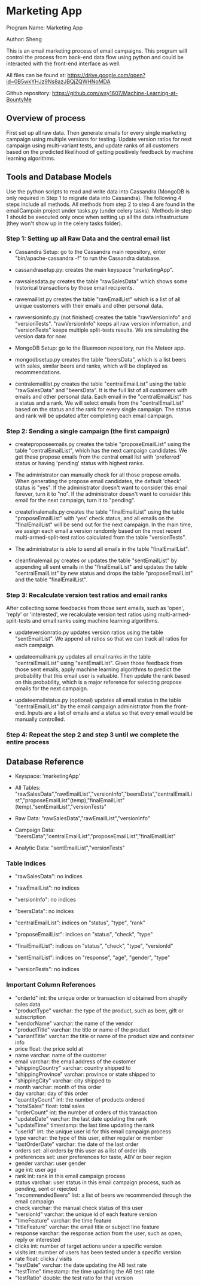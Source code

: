 # Marketing App

Program Name: Marketing App

Author: Sheng

This is an email marketing process of email campaigns. This program will control the process from back-end data flow using python and could be interacted with the front-end interface as well.

All files can be found at: https://drive.google.com/open?id=0B5wkYHJz9Ns8azJBQjZQWHNoMDA

Github repository: https://github.com/wsy1607/Machine-Learning-at-BountyMe


## Overview of process
First set up all raw data. Then generate emails for every single marketing campaign using multiple versions for testing. Update version ratios for next campaign using multi-variant tests, and update ranks of all customers based on the predicted likelihood of getting positively feedback by machine learning algorithms.


## Tools and Database Models
Use the python scripts to read and write data into Cassandra (MongoDB is only required in Step 1 to migrate data into Cassandra). The following 4 steps include all methods. All methods from step 2 to step 4 are found in the emailCampain project under tasks.py (under celery tasks). Methods in step 1 should be executed only once when setting up all the data infrastructure (they won't show up in the celery tasks folder).


### Step 1: Setting up all Raw Data and the central email list

* Cassandra Setup: go to the Cassandra main repository, enter "bin/apache-cassandra -f" to run the Cassandra database.

* cassandrasetup.py: creates the main keyspace "marketingApp".

* rawsalesdata.py creates the table "rawSalesData" which shows some historical transactions by those email recipients.

* rawemaillist.py creates the table "rawEmailList" which is a list of all unique customers with their emails and other personal data.

* rawversioninfo.py (not finished) creates the table "rawVersionInfo" and "versionTests". "rawVersionInfo" keeps all raw version information, and "versionTests" keeps multiple split-tests results. We are simulating the version data for now.

* MongoDB Setup: go to the Bluemoon repository, run the Meteor app.

* mongodbsetup.py creates the table "beersData", which is a list beers with sales, similar beers and ranks, which will be displayed as recommendations.

* centralemaillist.py creates the table "centralEmailList" using the table "rawSalesData" and "beersData". It is the full list of all customers with emails and other personal data. Each email in the "centralEmailList" has a status and a rank. We will select emails from the "centralEmailList" based on the status and the rank for every single campaign. The status and rank will be updated after completing each email campaign.


### Step 2: Sending a single campaign (the first campaign)

* createproposeemails.py creates the table "proposeEmailList" using the table "centralEmailList", which has the next campaign candidates. We get these propose emails from the central email list with 'preferred' status or having 'pending' status with highest ranks.

* The administrator can manually check for all those propose emails. When generating the propose email candidates, the default 'check' status is "yes". If the administrator doesn't want to consider this email forever, turn it to "no". If the administrator doesn't want to consider this email for the next campaign, turn it to "pending".

* createfinalemails.py creates the table "finalEmailList" using the table "proposeEmailList" with 'yes' check status, and all emails on the "finalEmailList" will be send out for the next campaign. In the main time, we assign each email a version randomly based on the most recent multi-armed-split-test ratios calculated from the table "versionTests".

* The administrator is able to send all emails in the table "finalEmailList".

* cleanfinalemail.py creates or updates the table "sentEmailList" by appending all sent emails in the "finalEmailList" and updates the table "centralEmailList" by new status and drops the table "proposeEmailList" and the table "finalEmailList".


### Step 3: Recalculate version test ratios and email ranks
After collecting some feedbacks from those sent emails, such as 'open', 'reply' or 'interested', we recalculate version test ratios using multi-armed-split-tests and email ranks using machine learning algorithms.

* updateversionratio.py updates version ratios using the table "sentEmailList". We append all ratios so that we can track all ratios for each campaign.

* updateemailrank.py updates all email ranks in the table "centralEmailList" using "sentEmailList". Given those feedback from those sent emails, apply machine learning algorithms to predict the probability that this email user is valuable. Then update the rank based on this probability, which is a major reference for selecting propose emails for the next campaign.

* updateemailstatus.py (optional) updates all email status in the table "centralEmailList" by the email campaign administrator from the front-end. Inputs are a list of emails and a status so that every email would be manually controlled.

### Step 4: Repeat the step 2 and step 3 until we complete the entire process


## Database Reference

* Keyspace: 'marketingApp'

* All Tables: "rawSalesData","rawEmailList","versionInfo","beersData","centralEmailList","proposeEmailList"(temp),"finalEmailList"(temp),"sentEmailList","versionTests"

* Raw Data: "rawSalesData","rawEmailList","versionInfo"

* Campaign Data: "beersData","centralEmailList","proposeEmailList","finalEmailList"

* Analytic Data: "sentEmailList","versionTests"


### Table Indices

* "rawSalesData": no indices

* "rawEmailList": no indices

* "versionInfo": no indices

* "beersData": no indices

* "centralEmailList": indices on "status", "type", "rank"

* "proposeEmailList": indices on "status", "check", "type"

* "finalEmailList": indices on "status", "check", "type", "versionId"

* "sentEmailList": indices on "response", "age", "gender", "type"

* "versionTests": no indices


### Important Column References

* "orderId" int: the unique order or transaction id obtained from shopify sales data
* "productType" varchar: the type of the product, such as beer, gift or subscription
* "vendorName" varchar: the name of the vendor
* "productTitle" varchar: the title or name of the product
* "variantTitle" varchar: the title or name of the product size and container info
* price float: the price sold at
* name varchar: name of the customer
* email varchar: the email address of the customer
* "shippingCountry" varchar: country shipped to
* "shippingProvince" varchar: province or state shipped to
* "shippingCity" varchar: city shipped to
* month varchar: month of this order
* day varchar: day of this order
* "quantityCount" int: the number of products ordered
* "totalSales" float: total sales
* "orderCount" int: the number of orders of this transaction
* "updateDate" varchar: the last date updating the rank
* "updateTime" timestamp: the last time updating the rank
* "userId" int: the unique user id for this email campaign process
* type varchar: the type of this user, either regular or member
* "lastOrderDate" varchar: the date of the last order
* orders set<int>: all orders by this user as a list of order ids
* preferences set<varchar>: user preferences for taste, ABV or beer region
* gender varchar: user gender
* age int: user age
* rank int: rank in this email campaign process
* status varchar: user status in this email campaign process, such as pending, sent or rejected
* "recommendedBeers" list<varchar>: a list of beers we recommended through the email campaign
* check varchar: the manual check status of this user
* "versionId" varchar: the unique id of each feature version
* "timeFeature" varchar: the time feature
* "titleFeature" varchar: the email title or subject line feature
* response varchar: the response action from the user, such as open, reply or interested
* clicks int: number of target actions under a specific version
* visits int: number of users has been tested under a specific version
* rate float: clicks / visits
* "testDate" varchar: the date updating the AB test rate
* "testTime" timestamp: the time updating the AB test rate
* "testRatio" double: the test ratio for that version
